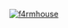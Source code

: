 [![f4rmhouse](https://f4-public.s3.eu-central-1.amazonaws.com/public/assets/where-your-agents-live_3.png)](https://f4rmhouse.com)
